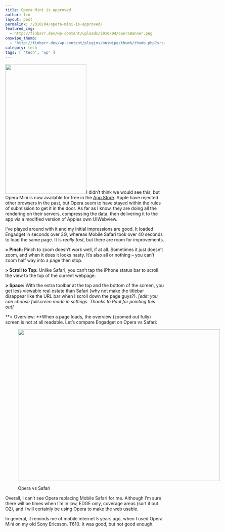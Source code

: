 ```yaml
---
title: Opera Mini is approved
author: fin
layout: post
permalink: /2010/04/opera-mini-is-approved/
featured_img:
  - http://finbarr.dev/wp-content/uploads/2010/04/operaBanner.png
onswipe_thumb:
  - 'http://finbarr.dev/wp-content/plugins/onswipe/thumb/thumb.php?src=http://finbarr.dev/wp-content/uploads/2010/04/opera-mini-iphone-appstore.jpg&amp;w=600&amp;h=800&amp;zc=1&amp;q=75&amp;f=0'
category: tech
tags: [ 'tech', 'wp' ]
---
```

<img class="alignright size-full wp-image-267" title="opera-mini-iphone-appstore" src="http://finbarr.dev/wp-content/uploads/2010/04/opera-mini-iphone-appstore.jpg" alt="" width="256" height="409" />I didn&#8217;t think we would see this, but Opera Mini is now available for free in the [App Store][1].<!--more--> Apple have rejected other browsers in the past, but Opera seem to have stayed within the rules of submission to get it in the door. As far as I know, they are doing all the rendering on their servers, compressing the data, then delivering it to the app via a modified version of Apples own UIWebview.

I&#8217;ve played around with it and my initial impressions are good. It loaded Engadget in seconds over 3G, whereas Mobile Safari took over 40 seconds to load the same page. It is *really fast,* but there are room for improvements.

**> Pinch: <span style="font-weight: normal;">Pinch to zoom doesn&#8217;t work well, if at all. Sometimes it just doesn&#8217;t zoom, and when it does it looks nasty. It&#8217;s also all or nothing &#8211; you can&#8217;t zoom half way into a page then stop.</span>**

**> Scroll to Top:** Unlike Safari, you can&#8217;t tap the iPhone status bar to scroll the view to the top of the current webpage.

**> Space:** With the extra toolbar at the top and the bottom of the screen, you get less viewable real estate than Safari (why not make the titlebar disappear like the URL bar when I scroll down the page guys?). *[edit: you can choose fullscreen mode in settings. Thanks to Paul for pointing this out]*

**> Overview: **When a page loads, the overview (zoomed out fully) screen is not at all readable. Let&#8217;s compare Engadget on Opera vs Safari:<figure id="attachment_250" style="width: 639px;" class="wp-caption aligncenter">

<img class="size-full wp-image-250" title="SafariOpera" src="http://finbarr.dev/wp-content/uploads/2010/04/SafariOpera.png" alt="" width="639" height="479" /><figcaption class="wp-caption-text">Opera vs Safari</figcaption></figure>

Overall, I can&#8217;t see Opera replacing Mobile Safari for me. Although I&#8217;m sure there will be times when I&#8217;m in low, EDGE only, coverage areas (sort it out O2), and I will certainly be using Opera to make the web usable.

In general, it reminds me of mobile internet 5 years ago, when I used Opera Mini on my old Sony Ericsson. T610. It was good, but not good enough.

 [1]: http://itunes.apple.com/us/app/opera-mini-web-browser/id363729560?mt=8
